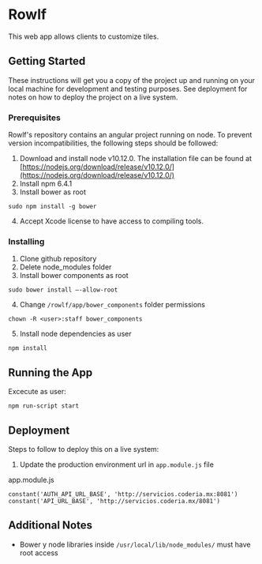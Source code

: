 # Rowlf

This web app allows clients to customize tiles.

## Getting Started

These instructions will get you a copy of the project up and running on your local machine for development and testing purposes. See deployment for notes on how to deploy the project on a live system.

### Prerequisites

Rowlf's repository contains an angular project running on node. To prevent version incompatibilities, the following steps should be followed:

1. Download and install node v10.12.0. The installation file can be found at [https://nodejs.org/download/release/v10.12.0/](https://nodejs.org/download/release/v10.12.0/)
2. Install npm 6.4.1
3. Install bower as root
```
sudo npm install -g bower
```
4. Accept Xcode license to have access to compiling tools.

### Installing

1. Clone github repository
2. Delete node_modules folder
3. Install bower components as root
```
sudo bower install –-allow-root
```
4. Change `/rowlf/app/bower_components` folder permissions
```
chown -R <user>:staff bower_components
```
5. Install node dependencies as user
```
npm install
```

## Running the App

Excecute as user:
```
npm run-script start
```

## Deployment

Steps to follow to deploy this on a live system:

1. Update the production environment url in `app.module.js` file

app.module.js
```
constant('AUTH_API_URL_BASE', 'http://servicios.coderia.mx:8081')
constant('API_URL_BASE', 'http://servicios.coderia.mx/8081')
```

## Additional Notes

* Bower y node libraries inside `/usr/local/lib/node_modules/` must have root access

